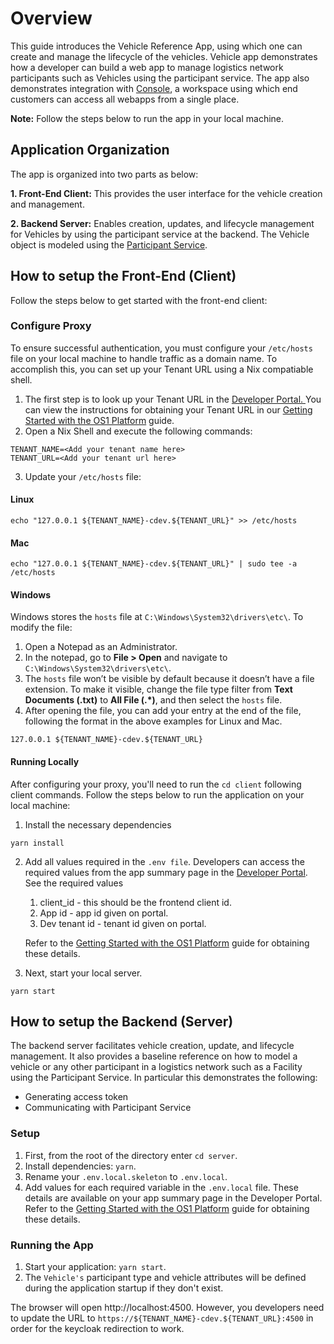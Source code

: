 
# **Overview**

This guide introduces the Vehicle Reference App, using which one can create and manage the lifecycle of the vehicles. Vehicle app demonstrates how a developer can build a web app to manage logistics network participants such as Vehicles using the participant service. The app also demonstrates integration with [Console](https://docs.getos1.com/docs/console-ui-overview), a workspace using which end customers can access all webapps from a single place. 

**Note:** Follow the steps below to run the app in your local machine. 


## **Application Organization**

The app is organized into two parts as below:

**1. Front-End Client:** This provides the user interface for the vehicle creation and management.

**2. Backend Server:** Enables creation, updates, and lifecycle management for Vehicles by using the participant service at the backend. The Vehicle object is modeled using the [Participant Service](https://docs.getos1.com/docs/creating-participants).


## **How to setup the Front-End (Client)**

Follow the steps below to get started with the front-end client:

### **Configure Proxy**

To ensure successful authentication, you must configure your  `/etc/hosts` file on your local machine to handle traffic as a domain name. To accomplish this, you can set up your Tenant URL using a Nix compatiable shell.



1. The first step is to look up your Tenant URL in the [Developer Portal. ](https://portal.getos1.com/#/login)You can view the instructions for obtaining your Tenant URL in our [Getting Started with the OS1 Platform](https://docs.getos1.com/docs/getting-started-1#step-5-retrieving-and-using-your-platform-credentials) guide. 
2. Open a Nix Shell and execute the following commands:

```
TENANT_NAME=<Add your tenant name here>
TENANT_URL=<Add your tenant url here>
```
3. Update your `/etc/hosts` file:


#### Linux

```
echo "127.0.0.1 ${TENANT_NAME}-cdev.${TENANT_URL}" >> /etc/hosts
```

#### Mac

```
echo "127.0.0.1 ${TENANT_NAME}-cdev.${TENANT_URL}" | sudo tee -a /etc/hosts
```

#### Windows

Windows stores the `hosts` file at `C:\Windows\System32\drivers\etc\`. To modify the file:

1. Open a Notepad as an Administrator.
2. In the notepad, go to **File > Open** and navigate to `C:\Windows\System32\drivers\etc\`.
3. The `hosts` file won’t be visible by default because it doesn’t have a file extension. To make it visible, change the file type filter from **Text Documents (.txt)** to **All File (.*)**, and then select the `hosts` file. 
4. After opening the file, you can add your entry at the end of the file, following the format in the above examples for Linux and Mac.

```
127.0.0.1 ${TENANT_NAME}-cdev.${TENANT_URL}
```

#### **Running Locally**

After configuring your proxy, you'll need to run the `cd client` following client commands. Follow the steps below to run the application on your local machine:

1. Install the necessary dependencies

```
yarn install
```

2. Add all values required in the `.env file`. Developers can access the required values from the app summary page in the [Developer Portal](https://portal.getos1.com/#/login). See the required values
    1. client_id - this should be the frontend client id.
    2. App id - app id given on portal.
    3. Dev tenant id - tenant id given on portal.

	Refer to the [Getting Started with the OS1 Platform](https://docs.getos1.com/docs/getting-started-1#step-5-retrieving-and-using-your-platform-credentials) guide for obtaining these details.  

3. Next, start your local server. 

```
yarn start
```

## **How to setup the Backend (Server)**

The backend server facilitates vehicle creation, update, and lifecycle management. It also provides a baseline reference on how to model a vehicle or any other participant in a logistics network such as a Facility using the Participant Service. In particular this demonstrates the following:

* Generating access token
* Communicating with Participant Service

### **Setup**

1. First, from the root of the directory enter `cd server`.
2. Install dependencies: `yarn`.
3. Rename your `.env.local.skeleton` to `.env.local`.
4. Add values for each required variable in the `.env.local` file. These details are available on your app summary page in the Developer Portal. Refer to the [Getting Started with the OS1 Platform](https://docs.getos1.com/docs/getting-started-1#step-5-retrieving-and-using-your-platform-credentials) guide for obtaining these details.  

### **Running the App**

1. Start your application: `yarn start`.
2. The `Vehicle's` participant type and vehicle attributes will be defined during the application startup if they don't exist.

The browser will open http://localhost:4500. However, you developers need to update the URL to `https://${TENANT_NAME}-cdev.${TENANT_URL}:4500` in order for the keycloak redirection to work. 